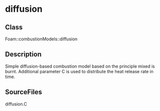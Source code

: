 # diffusion 
## Class
Foam::combustionModels::diffusion

## Description
Simple diffusion-based combustion model based on the principle mixed is
burnt. Additional parameter C is used to distribute the heat release rate
in time.

## SourceFiles
diffusion.C


